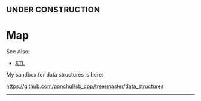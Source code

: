 ## UNDER CONSTRUCTION

# Map

See Also:
  - [STL](STL.md)
  
  
My sandbox for data structures is here:

https://github.com/panchul/sb_cpp/tree/master/data_structures

  
---



  